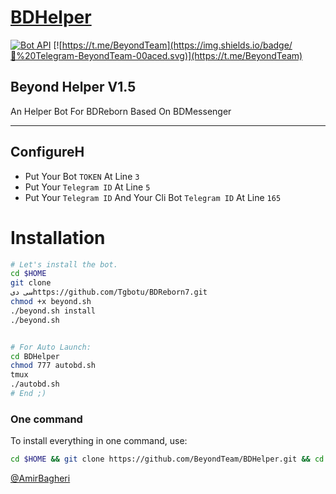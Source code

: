 # [BDHelper](https://t.me/BDHelperBot)

[![Bot API](http://img.shields.io/badge/Bot%20API-v3.0.0-00aced.svg)](https://core.telegram.org/bots/api)
[![https://t.me/BeyondTeam](https://img.shields.io/badge/💬%20Telegram-BeyondTeam-00aced.svg)](https://t.me/BeyondTeam)

## Beyond Helper V1.5
An Helper Bot For BDReborn Based On BDMessenger

* * *

## ConfigureH

* Put Your Bot `TOKEN` At Line `3`
* Put Your `Telegram ID` At Line `5`
* Put Your `Telegram ID` And Your Cli Bot `Telegram ID` At Line `165`

# Installation

```sh
# Let's install the bot.
cd $HOME
git clone 
سی دیhttps://github.com/Tgbotu/BDReborn7.git
chmod +x beyond.sh
./beyond.sh install
./beyond.sh 


# For Auto Launch:
cd BDHelper
chmod 777 autobd.sh
tmux
./autobd.sh
# End ;)
```
### One command
To install everything in one command, use:
```sh
cd $HOME && git clone https://github.com/BeyondTeam/BDHelper.git && cd BDHelper && chmod +x beyond.sh && ./beyond.sh install && ./beyond.sh
```

[@AmirBagheri](https://github.com/CodeLua)
